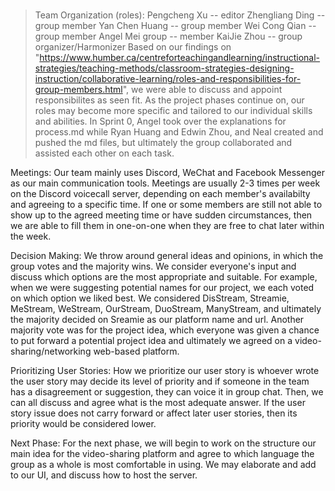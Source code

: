 
#

>Team Organization (roles):
Pengcheng Xu -- editor
Zhengliang Ding -- group member
Yan Chen Huang -- group member
Wei Cong Qian -- group member
Angel Mei group -- member
KaiJie Zhou -- group organizer/Harmonizer
Based on our findings on "https://www.humber.ca/centreforteachingandlearning/instructional-strategies/teaching-methods/classroom-strategies-designing-instruction/collaborative-learning/roles-and-responsibilities-for-group-members.html", we were able to discuss and appoint responsibilites as seen fit. As the project phases continue on, our roles may become more specific and tailored to our individual skills and abilities. In Sprint 0, Angel took over the explanations for process.md while Ryan Huang and Edwin Zhou, and Neal created and pushed the md files, but ultimately the group collaborated and assisted each other on each task.

Meetings: Our team mainly uses Discord, WeChat and Facebook Messenger as our main communication tools. Meetings are usually 2-3 times per week on the Discord voicecall server, depending on each member's availabilty and agreeing to a specific time. If one or some members are still not able to show up to the agreed meeting time or have sudden circumstances, then we are able to fill them in one-on-one when they are free to chat later within the week.

Decision Making: We throw around general ideas and opinions, in which the group votes and the majority wins. We consider everyone's input and discuss which options are the most appropriate and suitable. For example, when we were suggesting potential names for our project, we each voted on which option we liked best. We considered DisStream, Streamie, MeStream, WeStream, OurStream, DuoStream, ManyStream, and ultimately the majority decided on Sreamie as our platform name and url. Another majority vote was for the project idea, which everyone was given a chance to put forward a potential project idea and ultimately we agreed on a video-sharing/networking web-based platform.

Prioritizing User Stories: How we prioritize our user story is whoever wrote the user story may decide its level of priority and if someone in the team has a disagreement or suggestion, they can voice it in group chat. Then, we can all discuss and agree what is the most adequate answer. If the user story issue does not carry forward or affect later user stories, then its priority would be considered lower.

Next Phase: For the next phase, we will begin to work on the structure our main idea for the video-sharing platform and agree to which language the group as a whole is most comfortable in using. We may elaborate and add to our UI, and discuss how to host the server.